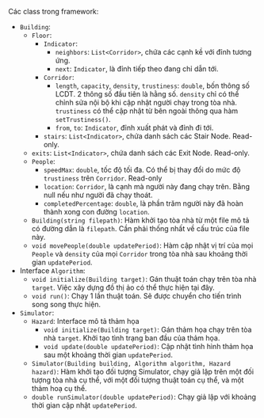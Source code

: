Các class trong framework:
- ```Building```:
    - ```Floor```:
        - ```Indicator```:
            - ```neighbors```: ```List<Corridor>```, chứa các cạnh kề với đỉnh tương ứng.
            - ```next```: ```Indicator```, là đỉnh tiếp theo đang chỉ dẫn tới.
        - ```Corridor```:
            - ```length```, ```capacity```, ```density```, ```trustiness```: ```double```, bốn thông số LCDT. 2 thông số đầu tiên là hằng số. ```density``` chỉ có thể chỉnh sửa nội bộ khi cập nhật người chạy trong tòa nhà. ```trustiness``` có thể cập nhật từ bên ngoài thông qua hàm ```setTrustiness()```.
            - ```from```, ```to```: ```Indicator```, đỉnh xuất phát và đỉnh đi tới.
        - ```stairs```: ```List<Indicator>```, chứa danh sách các Stair Node. Read-only.
    - ```exits```: ```List<Indicator>```, chứa danh sách các Exit Node. Read-only.
    - ```People```:
        - ```speedMax```: ```double```, tốc độ tối đa. Có thể bị thay đổi do mức độ ```trustiness``` trên ```Corridor```. Read-only
        - ```location```: ```Corridor```, là cạnh mà người này đang chạy trên. Bằng null nếu như người đã chạy thoát.
        - ```completedPercentage```: ```double```, là phần trăm người này đã hoàn thành xong con đường ```location```.
    - ```Building(string filepath)```: Hàm khởi tạo tòa nhà từ một file mô tả có đường dẫn là ```filepath```. Cần phải thống nhất về cấu trúc của file này. 
    - ```void movePeople(double updatePeriod)```: Hàm cập nhật vị trí của mọi ```People``` và ```density``` của mọi ```Corridor``` trong tòa nhà sau khoảng thời gian ```updatePeriod```.
- Interface ```Algorithm```: 
    - ```void initialize(Building target)```: Gán thuật toán chạy trên tòa nhà ```target```. Việc xây dựng đồ thị ảo có thể thực hiện tại đây.
    - ```void run()```: Chạy 1 lần thuật toán. Sẽ được chuyển cho tiến trình song song thực hiện.
- ```Simulator```:
    - ```Hazard```: Interface mô tả thảm họa
        - ```void initialize(Building target)```: Gán thảm họa chạy trên tòa nhà ```target```. Khởi tạo tình trạng ban đầu của thảm họa.
        - ```void update(double updatePeriod)```: Cập nhật tình hình thảm họa sau một khoảng thời gian ```updatePeriod```.
    - ```Simulator(Building building, Algorithm algorithm, Hazard hazard)```: Hàm khởi tạo đối tượng Simulator, chạy giả lập trên một đối tượng tòa nhà cụ thể, với một đối tượng thuật toán cụ thể, và một thảm hoạ cụ thể.
    - ```double runSimulator(double updatePeriod)```: Chạy giả lập với khoảng thời gian cập nhật ```updatePeriod```.